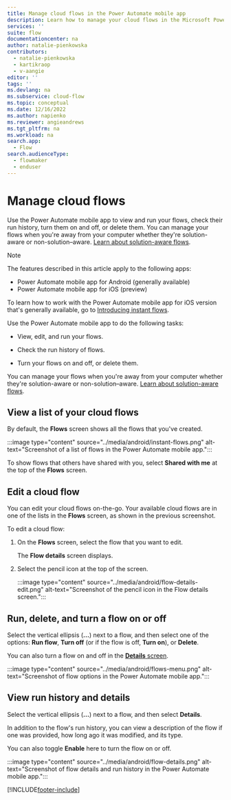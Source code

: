 ```yaml
---
title: Manage cloud flows in the Power Automate mobile app
description: Learn how to manage your cloud flows in the Microsoft Power Automate mobile app for Android and the Power Automate mobile app for iOS (preview).
services: ''
suite: flow
documentationcenter: na
author: natalie-pienkowska
contributors:
  - natalie-pienkowska
  - kartikraop 
  - v-aangie
editor: ''
tags: ''
ms.devlang: na
ms.subservice: cloud-flow
ms.topic: conceptual
ms.date: 12/16/2022
ms.author: napienko
ms.reviewer: angieandrews
ms.tgt_pltfrm: na
ms.workload: na
search.app: 
  - Flow
search.audienceType: 
  - flowmaker
  - enduser
---
```


# Manage cloud flows

Use the Power Automate mobile app to view and run your flows, check their run history, turn them on and off, or delete them. You can manage your flows when you're away from your computer whether they're solution-aware or non-solution&ndash;aware. [Learn about solution-aware flows](../overview-solution-flows.md).

> [!NOTE]
>
> The features described in this article apply to the following apps:
> - Power Automate mobile app for Android (generally available)
> - Power Automate mobile app for iOS (preview)
>
> To learn how to work with the Power Automate mobile app for iOS version that's generally available, go to [Introducing instant flows](../introduction-to-button-flows.md).

Use the Power Automate mobile app to do the following tasks:

- View, edit, and run your flows.

- Check the run history of flows.

- Turn your flows on and off, or delete them.

You can manage your flows when you're away from your computer whether they're solution-aware or non-solution&ndash;aware. [Learn about solution-aware flows](../overview-solution-flows.md).

## View a list of your cloud flows

By default, the **Flows** screen shows all the flows that you've created.

:::image type="content" source="../media/android/instant-flows.png" alt-text="Screenshot of a list of flows in the Power Automate mobile app.":::

To show flows that others have shared with you, select **Shared with me** at the top of the **Flows** screen.

## Edit a cloud flow

You can edit your cloud flows on-the-go. Your available cloud flows are in one of the lists in the **Flows** screen, as shown in the previous screenshot.

To edit a cloud flow:

1. On the **Flows** screen, select the flow that you want to edit.

    The **Flow details** screen displays.

1. Select the pencil icon at the top of the screen.

    :::image type="content" source="../media/android/flow-details-edit.png" alt-text="Screenshot of the pencil icon in the Flow details screen.":::

## Run, delete, and turn a flow on or off

Select the vertical ellipsis (**...**) next to a flow, and then select one of the options: **Run flow**, **Turn off** (or if the flow is off, **Turn on**), or **Delete**.

You can also turn a flow on and off in the [**Details** screen](#view-run-history-and-details).

:::image type="content" source="../media/android/flows-menu.png" alt-text="Screenshot of flow options in the Power Automate mobile app.":::

## View run history and details

Select the vertical ellipsis (**...**) next to a flow, and then select **Details**.

In addition to the flow's run history, you can view a description of the flow if one was provided, how long ago it was modified, and its type.

You can also toggle **Enable** here to turn the flow on or off.

:::image type="content" source="../media/android/flow-details.png" alt-text="Screenshot of flow details and run history in the Power Automate mobile app.":::

[!INCLUDE[footer-include](../includes/footer-banner.md)]
